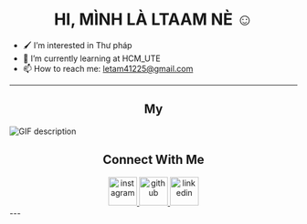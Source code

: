 <h1 align="center">HI, MÌNH LÀ LTAAM NÈ ☺️</h1> 

- 🖌️ I’m interested in Thư pháp 
- 🌱 I’m currently learning at HCM_UTE
- 📫 How to reach me: letam41225@gmail.com
---
<h2 align="center">My </h2>
  <picture>
    <img align="center" alt="GIF description" src="./Skills_Animation_White.gif">
  </picture>

<h2 align="center">Connect With Me</h2>
<div align="center">

<a href="https://www.instagram.com/ltaam_lee" target="_blank">
<img src="./ig.png" width=50 height=50 alt="instagram" style="margin-bottom: 5px;" />
</a>

<a href="https://www.githubcom/ltaamlee" target="_blank">
<img src="./github.png" width=50 height=50 alt="github" style="margin-bottom: 5px;" />
</a>

<a href="https://www.linkedin.com/in/thanhtamle412/" target="_blank">
<img src="./linkedin.png" width=50 height=50 alt="linkedin" style="margin-bottom: 5px;" />
</a>
</div>
---
